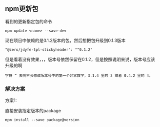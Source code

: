 ## npm更新包

看到的更新指定包的命令

```
npm update <name> --save-dev
```

现在项目中依赖的是0.1.2版本的包，然后想把包升级到0.1.3版本

```
"@zero/jdyfe-tpl-stickyheader": "^0.1.2"
```

但是看着没有效果，，，版本号依然保留在0.1.2，但是按照说明来说，版本号应该升级的啊

```
字符 ^ 表明不会修改版本号中的第一个非零数字，3.1.4 里的 3 或者 0.4.2 里的 4。
```



### 解决方案

方案1:

直接安装指定版本的package

```
npm install --save package@version
```



